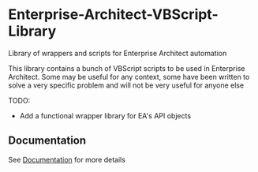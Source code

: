 # Enterprise-Architect-VBScript-Library
Library of wrappers and scripts for Enterprise Architect automation

This library contains a bunch of VBScript scripts to be used in Enterprise Architect.
Some may be useful for any context, some have been written to solve a very specific problem and will not be very useful for anyone else

TODO:

- Add a functional wrapper library for EA's API objects

## Documentation

See [Documentation](./Documentation/README.md) for more details